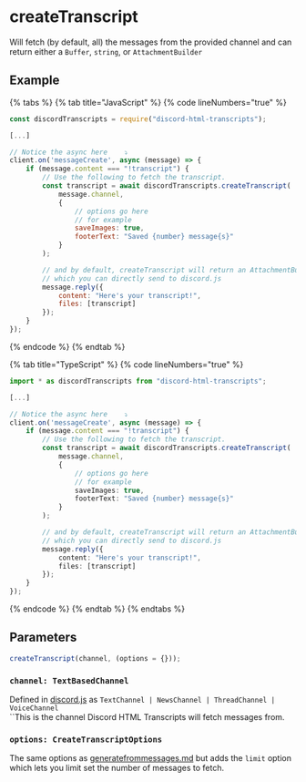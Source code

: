 # createTranscript

Will fetch (by default, all) the messages from the provided channel and can return either a `Buffer`, `string`, or `AttachmentBuilder`

## Example&#x20;

{% tabs %}
{% tab title="JavaScript" %}
{% code lineNumbers="true" %}

```javascript
const discordTranscripts = require("discord-html-transcripts");

[...]

// Notice the async here    ⤵️
client.on('messageCreate', async (message) => {
    if (message.content === "!transcript") {
        // Use the following to fetch the transcript.
        const transcript = await discordTranscripts.createTranscript(
            message.channel,
            {
                // options go here
                // for example
                saveImages: true,
                footerText: "Saved {number} message{s}"
            }
        );

        // and by default, createTranscript will return an AttachmentBuilder
        // which you can directly send to discord.js
        message.reply({
            content: "Here's your transcript!",
            files: [transcript]
        });
    }
});
```

{% endcode %}
{% endtab %}

{% tab title="TypeScript" %}
{% code lineNumbers="true" %}

```typescript
import * as discordTranscripts from "discord-html-transcripts";

[...]

// Notice the async here    ⤵️
client.on('messageCreate', async (message) => {
    if (message.content === "!transcript") {
        // Use the following to fetch the transcript.
        const transcript = await discordTranscripts.createTranscript(
            message.channel,
            {
                // options go here
                // for example
                saveImages: true,
                footerText: "Saved {number} message{s}"
            }
        );

        // and by default, createTranscript will return an AttachmentBuilder
        // which you can directly send to discord.js
        message.reply({
            content: "Here's your transcript!",
            files: [transcript]
        });
    }
});
```

{% endcode %}
{% endtab %}
{% endtabs %}

## Parameters

```javascript
createTranscript(channel, (options = {}));
```

### `channel: TextBasedChannel`

Defined in [discord.js](https://discord.js.org/#/docs/discord.js/main/typedef/GuildTextBasedChannel) as `TextChannel | NewsChannel | ThreadChannel | VoiceChannel`\
``This is the channel Discord HTML Transcripts will fetch messages from.&#x20;

### `options: CreateTranscriptOptions`

The same options as [generatefrommessages.md](generatefrommessages.md 'mention') but adds the `limit` option which lets you limit set the number of messages to fetch.
